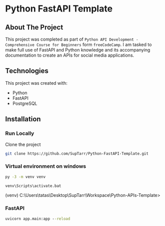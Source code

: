 # Python FastAPI Template

## About The Project

This project was completed as part of `Python API Development - Comprehensive Course for Beginners` form `freeCodeCamp`. I am tasked to make full use of FastAPI and Python knowledge and its accompanying documentation to create an APIs for social media applications.

## Technologies

This project was created with:

- Python
- FastAPI
- PostgreSQL

## Installation

### Run Locally

Clone the project

```sh
git clone https://github.com/SupTarr/Python-FastAPI-Template.git
```

### Virtual environment on windows

```cmd
py -3 -m venv venv
```

```cmd
venv\Scripts\activate.bat
```

(venv) C:\Users\tatas\Desktop\SupTarr\Workspace\Python-APIs-Template>

### FastAPI

```cmd
uvicorn app.main:app --reload
```
